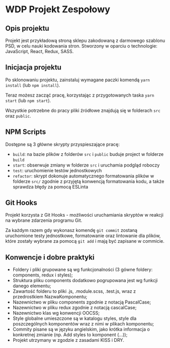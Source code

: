 


# WDP Projekt Zespołowy

## Opis projektu

Projekt jest przykładową stroną sklepu zakodowaną z darmowego szablonu PSD, w celu nauki kodowania stron. Stworzony w oparciu o technologie: JavaScript, React, Redux, SASS.

## Inicjacja projektu

Po sklonowaniu projektu, zainstaluj wymagane paczki komendą `yarn install` (lub `npm install`).

Teraz możesz zacząć pracę, korzystając z przygotowanych taska `yarn start` (lub `npm start`).

Wszystkie potrzebne do pracy pliki źródłowe znajdują się w folderach `src` oraz `public`.

## NPM Scripts

Dostępne są 3 główne skrypty przyspieszające pracę:

- `build`: na bazie plików z folderów `src` i `public` buduje project w folderze `build`
- `start`: obserwuje zmiany w folderze `src` i uruchamia podgląd roboczy
- `test`: uruchomienie testów jednostkowych
- `refactor`: skrypt dokonuje automatycznego formatowania plików w folderze `src/`
  zgodnie z przyjętą konwencją formatowania kodu, a także sprawdza błędy za pomocą ESLinta

## Git Hooks

Projekt korzysta z Git Hooks - możliwości uruchamiania skryptów w reakcji na wybrane zdarzenia programu Git.

Za każdym razem gdy wykonasz komendę `git commit` zostaną uruchomione testy jednostkowe, formatowanie oraz lintowanie
dla plików, które zostały wybrane za pomocą `git add` i mają być zapisane w commicie.

## Konwencje i dobre praktyki

- Foldery i pliki grupowane są wg funkcjonalności (3 gówne foldery: components, redux i styles);
- Struktura pliku components dodatkowo pogrupowana jest wg funkcji danego elementu;
- Zawartość folderu to pliki .js, .module.scss, .test.js, wraz z przedrostkiem NazwaKomponentu;
- Nazewnictwo w pliku components zgodnie z notacją PascalCase;
- Nazewnictwo w pliku redux zgodnie z notacją cascalCase;
- Nazewnictwo klas wg konwencji OOCSS;
- Style globalne umieszczone są w katalogu styles, style dla poszczególnych komponentów wraz z nimi w plikach komponentu;
- Commity pisane są w języku angielskim, jako krótka informacja o konkretnej zmianie (np. Add styles to komponent (…));
- Projekt utrzymany w zgodzie z zasadami KISS i DRY.